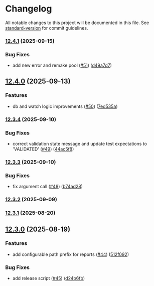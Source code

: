 # Changelog

All notable changes to this project will be documented in this file. See [standard-version](https://github.com/conventional-changelog/standard-version) for commit guidelines.

### [12.4.1](https://github.com/mojaloop/reporting/compare/v12.4.0...v12.4.1) (2025-09-15)


### Bug Fixes

* add new error and remake pool ([#51](https://github.com/mojaloop/reporting/issues/51)) ([d49a7d7](https://github.com/mojaloop/reporting/commit/d49a7d7cefece01ddb2602c0c18a1e2d016a9d9e))

## [12.4.0](https://github.com/mojaloop/reporting/compare/v12.3.4...v12.4.0) (2025-09-13)


### Features

* db and watch logic improvements ([#50](https://github.com/mojaloop/reporting/issues/50)) ([7ed535a](https://github.com/mojaloop/reporting/commit/7ed535a466af24e8c2ee9e7c19007b4ff299b932))

### [12.3.4](https://github.com/mojaloop/reporting/compare/v12.3.3...v12.3.4) (2025-09-10)


### Bug Fixes

* correct validation state message and update test expectations to 'VALIDATED' ([#49](https://github.com/mojaloop/reporting/issues/49)) ([44ac5f8](https://github.com/mojaloop/reporting/commit/44ac5f80c303eeefb3cb788bffe83be154b86221))

### [12.3.3](https://github.com/mojaloop/reporting/compare/v12.3.2...v12.3.3) (2025-09-10)


### Bug Fixes

* fix argument call ([#48](https://github.com/mojaloop/reporting/issues/48)) ([b74ad28](https://github.com/mojaloop/reporting/commit/b74ad286b25a5362ed8e3b9591d5c4b65012cc5e))

### [12.3.2](https://github.com/mojaloop/reporting/compare/v12.3.1...v12.3.2) (2025-09-09)

### [12.3.1](https://github.com/mojaloop/reporting/compare/v12.3.0...v12.3.1) (2025-08-20)

## [12.3.0](https://github.com/mojaloop/reporting/compare/v12.1.0...v12.3.0) (2025-08-19)


### Features

* add configurable path prefix for reports ([#44](https://github.com/mojaloop/reporting/issues/44)) ([512f092](https://github.com/mojaloop/reporting/commit/512f09265f03c8e16aca786ce39929ec37659ed7))


### Bug Fixes

* add release script ([#45](https://github.com/mojaloop/reporting/issues/45)) ([d24b6fb](https://github.com/mojaloop/reporting/commit/d24b6fbe598f47d6382907b7889b7305af6c5a04))
